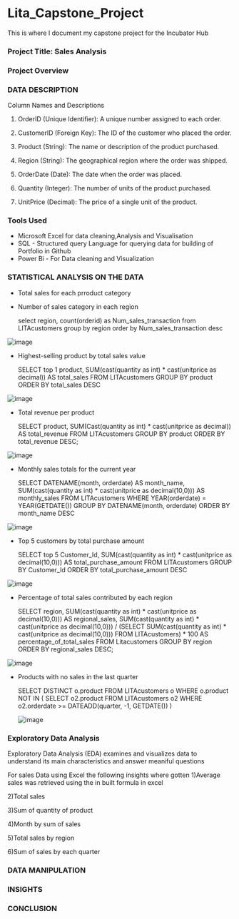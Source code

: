 # Lita_Capstone_Project
This is where I document my capstone project for the Incubator Hub
### Project Title: Sales Analysis
### Project Overview

### DATA DESCRIPTION
Column Names and Descriptions

1. OrderID (Unique Identifier): A unique number assigned to each order.

2. CustomerID (Foreign Key): The ID of the customer who placed the order.

3. Product (String): The name or description of the product purchased.

4. Region (String): The geographical region where the order was shipped.

5. OrderDate (Date): The date when the order was placed.

6. Quantity (Integer): The number of units of the product purchased.

7. UnitPrice (Decimal): The price of a single unit of the product.

### Tools Used
- Microsoft Excel for data cleaning,Analysis and Visualisation 
- SQL - Structured query Language for querying data for building of Portfolio in Github
- Power Bi - For Data cleaning and Visualization 


### STATISTICAL ANALYSIS ON THE DATA
- Total sales for each prroduct category
- Number of sales category in each region
  
  select region, count(orderid) as Num_sales_transaction
from LITAcustomers group by region order by
Num_sales_transaction desc


![image](https://github.com/user-attachments/assets/9c535931-ef4e-4f1d-917e-2ccc8b9b7f00)


- Highest-selling product by total sales value

  SELECT top 1 product,
SUM(cast(quantity as int) * cast(unitprice as decimal)) AS total_sales
FROM 
LITAcustomers
GROUP BY 
product
ORDER BY 
total_sales DESC

![image](https://github.com/user-attachments/assets/d6f01bf0-0995-4a98-ad09-ce8a0dae60a9)

- Total revenue per product

  SELECT product,
SUM(Cast(quantity as int) * cast(unitprice as decimal)) AS total_revenue
FROM 
LITAcustomers
GROUP BY 
product
ORDER BY 
total_revenue DESC;

![image](https://github.com/user-attachments/assets/3325885b-53a1-4c2a-98b6-d5f6712ae011)

- Monthly sales totals for the current year

  SELECT DATENAME(month, orderdate) AS month_name,
SUM(cast(quantity as int) * cast(unitprice as decimal(10,0))) AS monthly_sales
FROM 
LITAcustomers
WHERE 
YEAR(orderdate) = YEAR(GETDATE())
GROUP BY 
DATENAME(month, orderdate)
ORDER BY 
month_name DESC

![image](https://github.com/user-attachments/assets/29a2fb88-5d6f-4a40-8c72-710bbea6d5a6)

- Top 5 customers by total purchase amount

  SELECT top 5 Customer_Id,
SUM(cast(quantity as int) * cast(unitprice as decimal(10,0))) AS total_purchase_amount
FROM 
    LITAcustomers
GROUP BY 
    Customer_Id
ORDER BY 
    total_purchase_amount DESC

![image](https://github.com/user-attachments/assets/11974d0f-68dc-4a2e-8164-d222d2ca6edc)

- Percentage of total sales contributed by each region

  SELECT region,
SUM(cast(quantity as int) * cast(unitprice as decimal(10,0))) AS regional_sales,
SUM(cast(quantity as int) * cast(unitprice as decimal(10,0))) / (SELECT SUM(cast(quantity as int) * cast(unitprice as decimal(10,0))) FROM LITAcustomers) * 100 AS percentage_of_total_sales
FROM 
Litacustomers
GROUP BY 
region
ORDER BY 
regional_sales DESC;

![image](https://github.com/user-attachments/assets/9ecc70c7-96e9-4343-ae67-124dd9e9bd1e)

- Products with no sales in the last quarter

  SELECT 
DISTINCT o.product
FROM 
LITAcustomers o
WHERE 
o.product NOT IN (
SELECT 
o2.product
FROM 
LITAcustomers o2
 WHERE 
o2.orderdate >= DATEADD(quarter, -1, GETDATE())
    )

  ![image](https://github.com/user-attachments/assets/48d7f916-febe-44df-886b-93015eb1c0d6)



### Exploratory Data Analysis
Exploratory Data Analysis (EDA) examines and visualizes data to understand its main characteristics and answer meaniful questions

For sales Data using Excel the following insights where gotten
1)Average sales was retrieved using the in built formula in excel 

2)Total sales

3)Sum of quantity of product

4)Month by sum of sales

5)Total sales by region

6)Sum of sales by each quarter

### DATA MANIPULATION 
### INSIGHTS
### CONCLUSION
